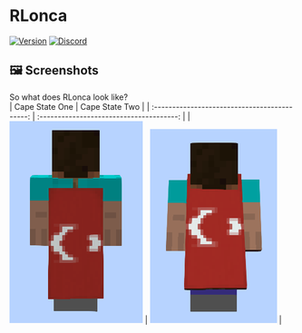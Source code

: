 # RLonca

[![Version](https://img.shields.io/github/v/release/benardamorkoc/rlonca)](https://requlogia.com.tr)
[![Discord](https://img.shields.io/discord/1035825778404896799.svg?label=discord&logo=discord)](https://discord.gg/X8VqDGPQ3W)

## :framed_picture: Screenshots
So what does RLonca look like?<br>
|                 Cape State One                  |            Cape State Two             |
| :-------------------------------------------: | :--------------------------------------: |
| ![](https://raw.githubusercontent.com/benardamorkoc/RLonca/main/images/capeStateOne.png?token=GHSAT0AAAAAACEN2BAUZCQ75DXUFZX3T6FSZE3SYJQ) | ![](https://raw.githubusercontent.com/benardamorkoc/RLonca/main/images/capeStateTwo.png?token=GHSAT0AAAAAACEN2BAUW3Y6Q3SCFA2X4CSAZE3SYFA) |
